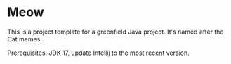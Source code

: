 # Meow

This is a project template for a greenfield Java project. It's named after the Cat memes.

Prerequisites: JDK 17, update Intellij to the most recent version.

